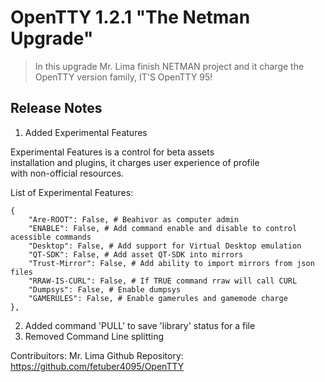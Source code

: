 # OpenTTY 1.2.1 "The Netman Upgrade"

> In this upgrade Mr. Lima finish 
> NETMAN project and it charge the OpenTTY
> version family, IT'S OpenTTY 95!

## Release Notes

1. Added Experimental Features

Experimental Features is a control for beta assets  
installation and plugins, it charges user experience of profile  
with non-official resources.  

List of Experimental Features:
```
{
	"Are-ROOT": False, # Beahivor as computer admin
	"ENABLE": False, # Add command enable and disable to control acessible commands
	"Desktop": False, # Add support for Virtual Desktop emulation
	"QT-SDK": False, # Add asset QT-SDK into mirrors
	"Trust-Mirror": False, # Add ability to import mirrors from json files
	"RRAW-IS-CURL": False, # If TRUE command rraw will call CURL
	"Dumpsys": False, # Enable dumpsys
	"GAMERULES": False, # Enable gamerules and gamemode charge
},
```

2. Added command 'PULL' to save 'library' status for a file
3. Removed Command Line splitting

Contribuitors: Mr. Lima
Github Repository: https://github.com/fetuber4095/OpenTTY